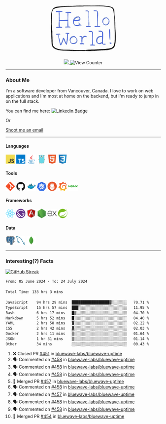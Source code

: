 <div align="center">
    <img src="./img/hello_world.webp" height="200px" width="">
    <div>
        <a href="https://www.linkedin.com/in/ajhollid">
            <img src="https://img.shields.io/badge/LinkedIn-blue"/>
        </a>
        <img src="https://komarev.com/ghpvc/?username=ajhollid&color=yellow" alt="View Counter">
    </div>
</div>

---

### About Me

I'm a software developer from Vancouver, Canada. I love to work on web applications and I'm most at home on the backend, but I'm ready to jump in on the full stack.

You can find me here: [![Linkedin Badge](https://img.shields.io/badge/-ajhollid-blue?style=flat&logo=Linkedin&logoColor=white)](https://www.linkedin.com/in/ajhollid)

Or

[Shoot me an email](mailto:ajhollid@gmail.com)

---

#### Languages

<div>
    <img src="./img/devicons/javascript-original.svg" width=30 height=30 alt="JavaScript">
    <img src="/img/devicons/typescript-original.svg" width=30 height=30 alt="TypeScript">
    <img src="./img/devicons/java-original.svg" width=30 height=30 alt="Java">
    <img src="./img/devicons/go-original.svg" width=30 height=30 alt="Golang">
    <img src="./img/devicons/html5-original.svg" width=30 height=30 alt="HTML 5">
    <img src="./img/devicons/css3-original.svg" width=30 height=30 alt="CSS 3">
</div>

#### Tools

<div>
    <img src="./img/devicons/git-original.svg" width=30 height=30 alt="Git">
    <img src="./img/devicons/github-original.svg" width=30 height=30 alt="Github">
    <img src="./img/devicons/docker-original.svg" width=30 
    height=30 alt="Docker">
    <img src="./img/devicons/kubernetes-original.svg" width=30 height=30 alt="K8">
    <img src="./img/devicons/prometheus-original.svg" width=30 height=30 alt="Prometheus">
    <img src="./img/devicons/grafana-original.svg" width=30 height=30 alt="Grafana">
    <img src="./img/devicons/nginx-original.svg" width=30 height=30 alt="Nginx">
</div>

#### Frameworks

<div>
    <img src="./img/devicons/react-original.svg" width=30 height=30 alt="React">
    <img src="./img/devicons/gatsby-original.svg" width=30 height=30 alt="Gatsby">
    <img src="./img/devicons/angularjs-original.svg" width=30 height=30 alt="AngularJS">
    <img src="./img/devicons/nodejs-original.svg" width=30 height=30 alt="NodeJS">
    <img src="./img/devicons/express-original.svg" width=30 height=30 alt="Express">
    <img src="./img/devicons/spring-original.svg" width=30 height=30 alt="Spring">
</div>

#### Data

<div>
    <img src="./img/devicons/postgresql-original.svg" width=30 height=30 alt="Postgresql">
    <img src="./img/devicons/mysql-original.svg" width=30 height=30 alt="Mysql">
    <img src="./img/devicons/mongodb-original.svg" width=30 height=30 alt="MongoDB">
</div>

---

### Interesting(?) Facts

[![GitHub Streak](http://github-readme-streak-stats.herokuapp.com?user=ajhollid)](https://git.io/streak-stats)

 <!--START_SECTION:waka-->

```txt
From: 05 June 2024 - To: 24 July 2024

Total Time: 133 hrs 3 mins

JavaScript    94 hrs 29 mins  █████████████████▓░░░░░░░   70.71 %
TypeScript    15 hrs 57 mins  ███░░░░░░░░░░░░░░░░░░░░░░   11.95 %
Bash          6 hrs 17 mins   █▒░░░░░░░░░░░░░░░░░░░░░░░   04.70 %
Markdown      5 hrs 52 mins   █░░░░░░░░░░░░░░░░░░░░░░░░   04.40 %
YAML          2 hrs 58 mins   ▓░░░░░░░░░░░░░░░░░░░░░░░░   02.22 %
CSS           2 hrs 42 mins   ▓░░░░░░░░░░░░░░░░░░░░░░░░   02.03 %
Docker        2 hrs 11 mins   ▒░░░░░░░░░░░░░░░░░░░░░░░░   01.64 %
JSON          1 hr 31 mins    ▒░░░░░░░░░░░░░░░░░░░░░░░░   01.14 %
Other         34 mins         ░░░░░░░░░░░░░░░░░░░░░░░░░   00.43 %
```

<!--END_SECTION:waka-->


<!--START_SECTION:activity-->
1. ❌ Closed PR [#451](https://github.com/bluewave-labs/bluewave-uptime/pull/451) in [bluewave-labs/bluewave-uptime](https://github.com/bluewave-labs/bluewave-uptime)
2. 🗣 Commented on [#458](https://github.com/bluewave-labs/bluewave-uptime/pull/458#issuecomment-2252917751) in [bluewave-labs/bluewave-uptime](https://github.com/bluewave-labs/bluewave-uptime)
3. 🗣 Commented on [#458](https://github.com/bluewave-labs/bluewave-uptime/pull/458#issuecomment-2252911080) in [bluewave-labs/bluewave-uptime](https://github.com/bluewave-labs/bluewave-uptime)
4. 🗣 Commented on [#458](https://github.com/bluewave-labs/bluewave-uptime/pull/458#issuecomment-2252886563) in [bluewave-labs/bluewave-uptime](https://github.com/bluewave-labs/bluewave-uptime)
5. 🎉 Merged PR [#457](https://github.com/bluewave-labs/bluewave-uptime/pull/457) in [bluewave-labs/bluewave-uptime](https://github.com/bluewave-labs/bluewave-uptime)
6. 🗣 Commented on [#458](https://github.com/bluewave-labs/bluewave-uptime/pull/458#issuecomment-2252874580) in [bluewave-labs/bluewave-uptime](https://github.com/bluewave-labs/bluewave-uptime)
7. 🗣 Commented on [#457](https://github.com/bluewave-labs/bluewave-uptime/pull/457#issuecomment-2252860360) in [bluewave-labs/bluewave-uptime](https://github.com/bluewave-labs/bluewave-uptime)
8. 🗣 Commented on [#458](https://github.com/bluewave-labs/bluewave-uptime/pull/458#issuecomment-2252853598) in [bluewave-labs/bluewave-uptime](https://github.com/bluewave-labs/bluewave-uptime)
9. 🗣 Commented on [#458](https://github.com/bluewave-labs/bluewave-uptime/pull/458#issuecomment-2252834127) in [bluewave-labs/bluewave-uptime](https://github.com/bluewave-labs/bluewave-uptime)
10. 🎉 Merged PR [#454](https://github.com/bluewave-labs/bluewave-uptime/pull/454) in [bluewave-labs/bluewave-uptime](https://github.com/bluewave-labs/bluewave-uptime)
<!--END_SECTION:activity-->
